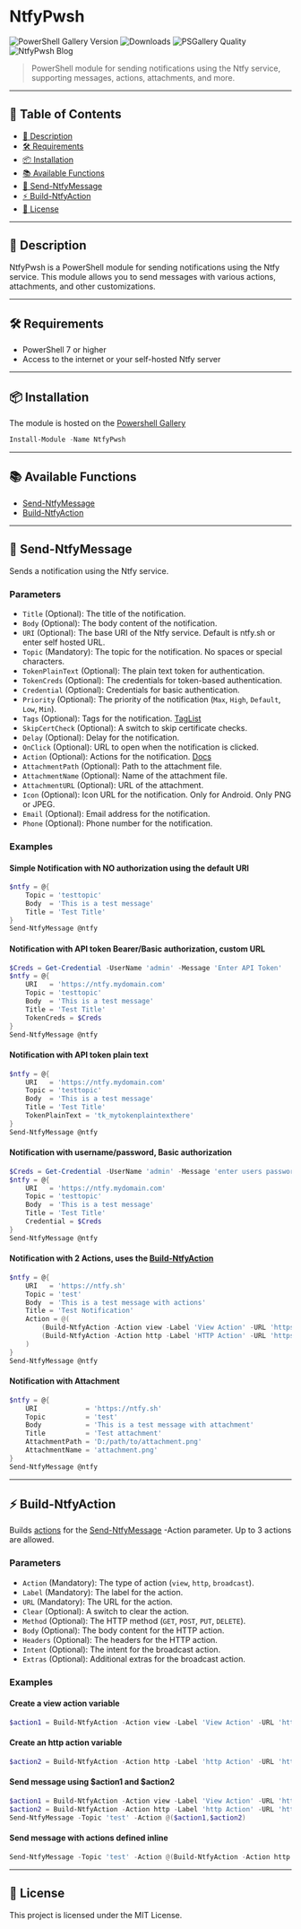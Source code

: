 # NtfyPwsh

![PowerShell Gallery Version](https://img.shields.io/powershellgallery/v/NtfyPwsh)
![Downloads](https://img.shields.io/powershellgallery/dt/NtfyPwsh)
![PSGallery Quality](https://img.shields.io/powershellgallery/p/NtfyPwsh)
![NtfyPwsh Blog](https://ptmorris1.github.io/posts/NtfyPwsh)

> PowerShell module for sending notifications using the Ntfy service, supporting messages, actions, attachments, and more.

---

## 📖 Table of Contents <!-- omit in toc -->
- [🦾 Description](#-description)
- [🛠 Requirements](#-requirements)
- [📦 Installation](#-installation)
- [📚 Available Functions](#-available-functions)
- [📝 Send-NtfyMessage](#-send-ntfymessage)
- [⚡ Build-NtfyAction](#-build-ntfyaction)
- [📄 License](#-license)

---

## 🦾 Description

NtfyPwsh is a PowerShell module for sending notifications using the Ntfy service. This module allows you to send messages with various actions, attachments, and other customizations.

---

## 🛠 Requirements

* PowerShell 7 or higher
* Access to the internet or your self-hosted Ntfy server

---

## 📦 Installation

The module is hosted on the [Powershell Gallery](https://www.powershellgallery.com/packages/NtfyPwsh)

```powershell
Install-Module -Name NtfyPwsh
```

---

## 📚 Available Functions <!-- omit in toc -->

- [Send-NtfyMessage](#-send-ntfymessage)
- [Build-NtfyAction](#-build-ntfyaction)

---

## 📝 Send-NtfyMessage <!-- omit in toc -->

Sends a notification using the Ntfy service.

### Parameters

- `Title` (Optional): The title of the notification.
- `Body` (Optional): The body content of the notification.
- `URI` (Optional): The base URI of the Ntfy service. Default is ntfy.sh or enter self hosted URL.
- `Topic` (Mandatory): The topic for the notification. No spaces or special characters.
- `TokenPlainText` (Optional): The plain text token for authentication.
- `TokenCreds` (Optional): The credentials for token-based authentication.
- `Credential` (Optional): Credentials for basic authentication.
- `Priority` (Optional): The priority of the notification (`Max`, `High`, `Default`, `Low`, `Min`).
- `Tags` (Optional): Tags for the notification. [TagList](https://docs.ntfy.sh/publish/?h=topic#tags-emojis)
- `SkipCertCheck` (Optional): A switch to skip certificate checks.
- `Delay` (Optional): Delay for the notification.
- `OnClick` (Optional): URL to open when the notification is clicked.
- `Action` (Optional): Actions for the notification. [Docs](https://docs.ntfy.sh/publish/?h=topic#action-buttons)
- `AttachmentPath` (Optional): Path to the attachment file.
- `AttachmentName` (Optional): Name of the attachment file.
- `AttachmentURL` (Optional): URL of the attachment.
- `Icon` (Optional): Icon URL for the notification. Only for Android. Only PNG or JPEG.
- `Email` (Optional): Email address for the notification.
- `Phone` (Optional): Phone number for the notification.

### Examples

#### Simple Notification with NO authorization using the default URI

```powershell
$ntfy = @{
    Topic = 'testtopic'
    Body  = 'This is a test message'
    Title = 'Test Title'
}
Send-NtfyMessage @ntfy
```

#### Notification with API token Bearer/Basic authorization, custom URL

```powershell
$Creds = Get-Credential -UserName 'admin' -Message 'Enter API Token'
$ntfy = @{
    URI   = 'https://ntfy.mydomain.com'
    Topic = 'testtopic'
    Body  = 'This is a test message'
    Title = 'Test Title'
    TokenCreds = $Creds
}
Send-NtfyMessage @ntfy
```

#### Notification with API token plain text

```powershell
$ntfy = @{
    URI   = 'https://ntfy.mydomain.com'
    Topic = 'testtopic'
    Body  = 'This is a test message'
    Title = 'Test Title'
    TokenPlainText = 'tk_mytokenplaintexthere'
}
Send-NtfyMessage @ntfy
```

#### Notification with username/password, Basic authorization

```powershell
$Creds = Get-Credential -UserName 'admin' -Message 'enter users password'
$ntfy = @{
    URI   = 'https://ntfy.mydomain.com'
    Topic = 'testtopic'
    Body  = 'This is a test message'
    Title = 'Test Title'
    Credential = $Creds
}
Send-NtfyMessage @ntfy
```

#### Notification with 2 Actions, uses the [Build-NtfyAction](#-build-ntfyaction)

```powershell
$ntfy = @{
    URI   = 'https://ntfy.sh'
    Topic = 'test'
    Body  = 'This is a test message with actions'
    Title = 'Test Notification'
    Action = @(
        (Build-NtfyAction -Action view -Label 'View Action' -URL 'https://ntfy.sh/test')
        (Build-NtfyAction -Action http -Label 'HTTP Action' -URL 'https://ntfy.sh/test' -Method POST -Body 'Ntfy action click sent this message')
    )
}
Send-NtfyMessage @ntfy
```

#### Notification with Attachment

```powershell
$ntfy = @{
    URI            = 'https://ntfy.sh'
    Topic          = 'test'
    Body           = 'This is a test message with attachment'
    Title          = 'Test attachment'
    AttachmentPath = 'D:/path/to/attachment.png'
    AttachmentName = 'attachment.png'
}
Send-NtfyMessage @ntfy
```

---

## ⚡ Build-NtfyAction <!-- omit in toc -->

Builds [actions](https://docs.ntfy.sh/publish/#action-buttons) for the [Send-NtfyMessage](#-send-ntfymessage) -Action parameter. Up to 3 actions are allowed.

### Parameters

- `Action` (Mandatory): The type of action (`view`, `http`, `broadcast`).
- `Label` (Mandatory): The label for the action.
- `URL` (Mandatory): The URL for the action.
- `Clear` (Optional): A switch to clear the action.
- `Method` (Optional): The HTTP method (`GET`, `POST`, `PUT`, `DELETE`).
- `Body` (Optional): The body content for the HTTP action.
- `Headers` (Optional): The headers for the HTTP action.
- `Intent` (Optional): The intent for the broadcast action.
- `Extras` (Optional): Additional extras for the broadcast action.

### Examples

#### Create a view action variable

```powershell
$action1 = Build-NtfyAction -Action view -Label 'View Action' -URL 'https://ntfy.sh'
```

#### Create an http action variable

```powershell
$action2 = Build-NtfyAction -Action http -Label 'http Action' -URL 'https://ntfy.sh' -Body 'BodyPost'
```

#### Send message using $action1 and $action2

```powershell
$action1 = Build-NtfyAction -Action view -Label 'View Action' -URL 'https://ntfy.sh'
$action2 = Build-NtfyAction -Action http -Label 'http Action' -URL 'https://ntfy.sh' -Body 'BodyPost'
Send-NtfyMessage -Topic 'test' -Action @($action1,$action2)
```

#### Send message with actions defined inline

```powershell
Send-NtfyMessage -Topic 'test' -Action @(Build-NtfyAction -Action http -Label 'http Action' -URL 'https://ntfy.sh' -Body 'BodyPost',Build-NtfyAction -Action view -Label 'View Action' -URL 'https://ntfy.sh')
```

---

## 📄 License

This project is licensed under the MIT License.